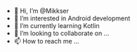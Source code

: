 - 👋 Hi, I’m @Mikkser
- 👀 I’m interested in Android development
- 🌱 I’m currently learning Kotlin
- 💞️ I’m looking to collaborate on ...
- 📫 How to reach me ...

<!---
Mikkser/Mikkser is a ✨ special ✨ repository because its `README.md` (this file) appears on your GitHub profile.
You can click the Preview link to take a look at your changes.
--->
